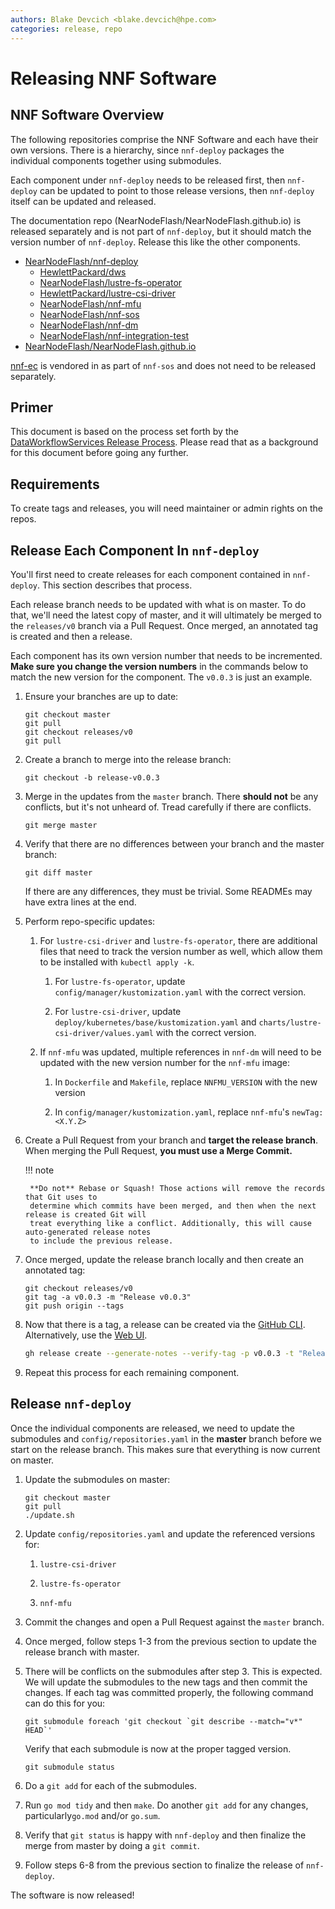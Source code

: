 ```yaml
---
authors: Blake Devcich <blake.devcich@hpe.com>
categories: release, repo
---
```


# Releasing NNF Software

## NNF Software Overview

The following repositories comprise the NNF Software and each have their own versions. There is a
hierarchy, since `nnf-deploy` packages the individual components together using submodules.

Each component under `nnf-deploy` needs to be released first, then `nnf-deploy` can be updated to
point to those release versions, then `nnf-deploy` itself can be updated and released.

The documentation repo (NearNodeFlash/NearNodeFlash.github.io) is released separately and is not
part of `nnf-deploy`, but it should match the version number of `nnf-deploy`. Release this like the
other components.

- [NearNodeFlash/nnf-deploy](https://github.com/NearNodeFlash/nnf-deploy)
    - [HewlettPackard/dws](https://github.com/HewlettPackard/dws)
    - [NearNodeFlash/lustre-fs-operator](https://github.com/NearNodeFlash/lustre-fs-operator)
    - [HewlettPackard/lustre-csi-driver](https://github.com/HewlettPackard/lustre-csi-driver)
    - [NearNodeFlash/nnf-mfu](https://github.com/NearNodeFlash/nnf-mfu)
    - [NearNodeFlash/nnf-sos](https://github.com/NearNodeFlash/nnf-sos)
    - [NearNodeFlash/nnf-dm](https://github.com/NearNodeFlash/nnf-dm)
    - [NearNodeFlash/nnf-integration-test](https://github.com/NearNodeFlash/nnf-integration-test)
- [NearNodeFlash/NearNodeFlash.github.io](https://github.com/NearNodeFlash/NearNodeFlash.github.io)

[nnf-ec](https://github.com/NearNodeFlash/nnf-ec) is vendored in as part of `nnf-sos` and does not
need to be released separately.

## Primer

This document is based on the process set forth by the [DataWorkflowServices Release
Process](https://dataworkflowservices.github.io/v0.0.1/repo-guides/create-a-release/readme/).
Please read that as a background for this document before going any further.

## Requirements

To create tags and releases, you will need maintainer or admin rights on the repos.

## Release Each Component In `nnf-deploy`

You'll first need to create releases for each component contained in `nnf-deploy`. This section
describes that process.

Each release branch needs to be updated with what is on master. To do that, we'll need the latest
copy of master, and it will ultimately be merged to the `releases/v0` branch via a Pull Request.
Once merged, an annotated tag is created and then a release.

Each component has its own version number that needs to be incremented. **Make sure you change the
version numbers** in the commands below to match the new version for the component. The `v0.0.3` is
just an example.

1. Ensure your branches are up to date:

    ```shell
    git checkout master
    git pull
    git checkout releases/v0
    git pull
    ```

2. Create a branch to merge into the release branch:

    ```shell
    git checkout -b release-v0.0.3
    ```

3. Merge in the updates from the `master` branch. There **should not** be any conflicts, but it's
   not unheard of. Tread carefully if there are conflicts.

    ```shell
    git merge master
    ```

4. Verify that there are no differences between your branch and the master branch:

    ```shell
    git diff master
    ```

    If there are any differences, they must be trivial. Some READMEs may have extra lines at the
    end.

5. Perform repo-specific updates:

    1. For `lustre-csi-driver` and `lustre-fs-operator`, there are additional files that need to
    track the version number as well, which allow them to be installed with `kubectl apply -k`.

        1. For `lustre-fs-operator`, update `config/manager/kustomization.yaml` with the correct
        version.

        2. For `lustre-csi-driver`, update `deploy/kubernetes/base/kustomization.yaml` and
        `charts/lustre-csi-driver/values.yaml` with the correct version.

    2. If `nnf-mfu` was updated, multiple references in `nnf-dm` will need to be updated with the
    new version number for the `nnf-mfu` image:

        1. In `Dockerfile` and `Makefile`, replace `NNFMU_VERSION` with the new version

        2. In `config/manager/kustomization.yaml`, replace `nnf-mfu`'s `newTag: <X.Y.Z>`

6. Create a Pull Request from your branch and **target the release branch**.  When merging the Pull
Request, **you must use a Merge Commit.**

    !!! note

        **Do not** Rebase or Squash! Those actions will remove the records that Git uses to
        determine which commits have been merged, and then when the next release is created Git will
        treat everything like a conflict. Additionally, this will cause auto-generated release notes
        to include the previous release.

7. Once merged, update the release branch locally and then create an annotated tag:

    ```shell
    git checkout releases/v0
    git tag -a v0.0.3 -m "Release v0.0.3"
    git push origin --tags
    ```

8. Now that there is a tag, a release can be created via the [GitHub CLI](https://cli.github.com/).
   Alternatively, use the [Web UI](https://github.com/NearNodeFlash/nnf-dm/releases/new).

    ```bash
    gh release create --generate-notes --verify-tag -p v0.0.3 -t "Release v0.0.3"
    ```

9. Repeat this process for each remaining component.

## Release `nnf-deploy`

Once the individual components are released, we need to update the submodules and
`config/repositories.yaml` in the **master** branch before we start on the release branch. This
makes sure that everything is now current on master.

1. Update the submodules on master:

    ```shell
    git checkout master
    git pull
    ./update.sh
    ```

2. Update `config/repositories.yaml` and update the referenced versions for:

    1. `lustre-csi-driver`

    2. `lustre-fs-operator`

    3. `nnf-mfu`

3. Commit the changes and open a Pull Request against the `master` branch.

4. Once merged, follow steps 1-3 from the previous section to update the release branch with master.

5. There will be conflicts on the submodules after step 3. This is expected. We will update the
   submodules to the new tags and then commit the changes.  If each tag was committed properly, the
   following command can do this for you:

    ```shell
    git submodule foreach 'git checkout `git describe --match="v*" HEAD`'
    ```

    Verify that each submodule is now at the proper tagged version.

    ```shell
    git submodule status
    ```

6. Do a `git add` for each of the submodules.

7. Run `go mod tidy` and then `make`. Do another `git add` for any changes, particularly`go.mod`
and/or `go.sum`.

8. Verify that `git status` is happy with `nnf-deploy` and then finalize the merge from master by
   doing a `git commit`.

9. Follow steps 6-8 from the previous section to finalize the release of `nnf-deploy`.

The software is now released!
